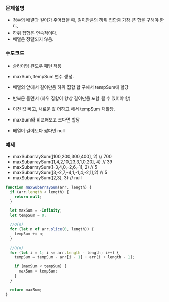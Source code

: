 ### 문제설명

- 정수의 배열과 길이가 주어졌을 때, 길이만큼의 하위 집합중 가장 큰 합을 구해야 한다.
- 하위 집합은 연속적이다.
- 배열은 정렬되지 않음.

### 수도코드

- 슬라이딩 윈도우 패턴 적용

- maxSum, tempSum 변수 생성.
- 배열의 앞에서 길이만큼 하위 집합 합 구해서 tempSum에 할당
- 반복문 돌면서 (하위 집합이 항상 길이만큼 포함 될 수 있어야 함)
- 이전 값 빼고, 새로운 값 더하고 해서 tempSum 재할당.
- maxSum와 비교해보고 크다면 할당

- 배열이 길이보다 짧다면 null

### 예제

- maxSubarraySum([100,200,300,400], 2) // 700
- maxSubarraySum([1,4,2,10,23,3,1,0,20], 4) // 39
- maxSubarraySum([-3,4,0,-2,6,-1], 2) // 5
- maxSubarraySum([3,-2,7,-4,1,-1,4,-2,1],2) // 5
- maxSubarraySum([2,3], 3) // null

```javascript
function maxSubarraySum(arr, length) {
  if (arr.length < length) {
    return null;
  }

  let maxSum = -Infinity;
  let tempSum = 0;

  //O(n)
  for (let n of arr.slice(0, length)) {
    tempSum += n;
  }

  //O(n)
  for (let i = 1; i <= arr.length - length; i++) {
    tempSum = tempSum - arr[i - 1] + arr[i + length - 1];

    if (maxSum < tempSum) {
      maxSum = tempSum;
    }
  }

  return maxSum;
}
```
